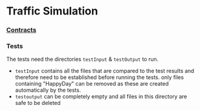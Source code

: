 # Traffic Simulation

### [Contracts](Contracts.md)

### Tests
The tests need the directories `testInput` & `testOutput` to run.  
- `testInput` contains all the files that are compared to the test results and therefore need to be established before
  running the tests. only files containing "HappyDay" can be  removed as these are created automatically by the tests.
- `testoutput` can be completely empty and all files in this directory are safe to be deleted